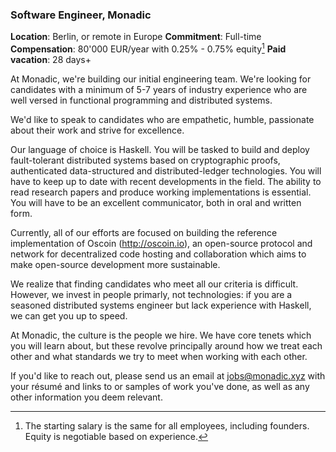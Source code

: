 ### Software Engineer, Monadic

**Location**: Berlin, or remote in Europe
**Commitment**: Full-time
**Compensation**: 80'000 EUR/year with 0.25% - 0.75% equity[^1]
**Paid vacation**: 28 days+

At Monadic, we're building our initial engineering team. We're looking for
candidates with a minimum of 5-7 years of industry experience who are well
versed in functional programming and distributed systems.

We'd like to speak to candidates who are empathetic, humble, passionate about
their work and strive for excellence.

Our language of choice is Haskell. You will be tasked to build and deploy
fault-tolerant distributed systems based on cryptographic proofs, authenticated
data-structured and distributed-ledger technologies. You will have to keep up
to date with recent developments in the field. The ability to read research
papers and produce working implementations is essential. You will have to be an
excellent communicator, both in oral and written form.

Currently, all of our efforts are focused on building the reference
implementation of Oscoin (<http://oscoin.io>), an open-source protocol and
network for decentralized code hosting and collaboration which aims to make
open-source development more sustainable.

We realize that finding candidates who meet all our criteria is difficult.
However, we invest in people primarly, not technologies: if you are a seasoned
distributed systems engineer but lack experience with Haskell, we can get you
up to speed.

At Monadic, the culture is the people we hire. We have core tenets which you
will learn about, but these revolve principally around how we treat each other
and what standards we try to meet when working with each other.

If you'd like to reach out, please send us an email at <jobs@monadic.xyz> with
your résumé and links to or samples of work you've done, as well as any other
information you deem relevant.

[^1]: The starting salary is the same for all employees, including founders. Equity is negotiable based on experience.
